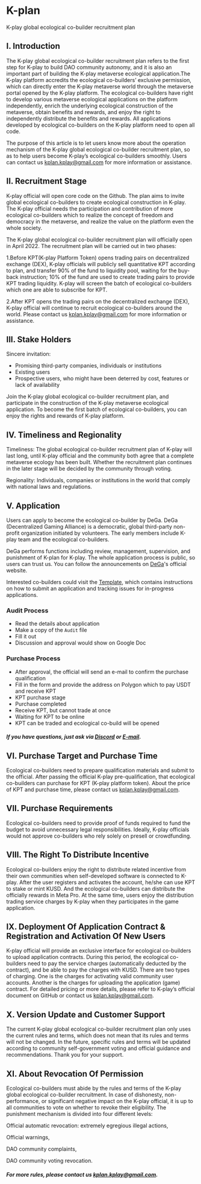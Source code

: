 # K-plan
K-play global ecological co-builder recruitment plan
## I.  Introduction
The K-play global ecological co-builder recruitment plan refers to the first step for K-play to build DAO community autonomy, and it is also an important part of building the K-play metaverse ecological application.The K-play platform accredits the ecological co-builders’ exclusive permission, which can directly enter the K-play metaverse world through the metaverse portal opened by the K-play platform. The ecological co-builders have right to develop various metaverse ecological applications on the platform independently, enrich the underlying ecological construction of the metaverse, obtain benefits and rewards, and enjoy the right to independently distribute the benefits and rewards. All applications developed by ecological co-builders on the K-play platform need to open all code.

The purpose of this article is to let users know more about the operation mechanism of the K-play global ecological co-builder recruitment plan, so as to help users become K-play’s ecological co-builders smoothly. Users can contact us kplan.kplay@gmail.com for more information or assistance.

## II.  Recruitment Stage
K-play official will open core code on the Github. The plan aims to invite global ecological co-builders to create ecological construction in K-play. The K-play official needs the participation and contribution of more ecological co-builders which to realize the concept of freedom and democracy in the metaverse, and realize the value on the platform even the whole society.

The K-play global ecological co-builder recruitment plan will officially open in April 2022. The recruitment plan will be carried out in two phases:

1.Before KPT(K-play Platform Token) opens trading pairs on decentralized exchange (DEX), K-play officials will publicly sell quantitative KPT according to plan, and transfer 90% of the fund to liquidity pool, waiting for the buy-back instruction; 10% of the fund are used to create trading pairs to provide KPT trading liquidity. K-play will screen the batch of ecological co-builders which one are able to subscribe for KPT. 

2.After KPT opens the trading pairs on the decentralized exchange (DEX), K-play official will continue to recruit ecological co-builders around the world. Please contact us kplan.kplay@gmail.com for more information or assistance.

## III.  Stake Holders
Sincere invitation:
 - Promising third-party companies, individuals or institutions
 - Existing users
 - Prospective users, who might have been deterred by cost, features or lack of availability
 
Join the K-play global ecological co-builder recruitment plan, and participate in the construction of the K-play metaverse ecological application. To become the first batch of ecological co-builders, you can enjoy the rights and rewards of K-play platform.

## IV.  Timeliness and Regionality
Timeliness: 
The global ecological co-builder recruitment plan of K-play will last long, until K-play official and the community both agree that a complete metaverse ecology has been built. Whether the recruitment plan continues in the later stage will be decided by the community through voting.

Regionality: 
Individuals, companies or institutions in the world that comply with national laws and regulations.

## V.  Application
Users can apply to become the ecological co-builder by DeGa. DeGa (Decentralized Gaming Alliance) is a democratic, global third-party non-profit organization initiated by volunteers. The early members include K-play team and the ecological co-builders.

DeGa performs functions including review, management, supervision, and punishment of K-plan for K-play. The whole application process is public, so users can trust us. You can follow the announcements on [DeGa](https://www.degacon.com/dega/main)'s official website.

Interested co-builders could visit the [Template](https://github.com/DeGa-Alliance/Co-builders/blob/main/Template.md), which contains instructions on how to submit an application and tracking issues for in-progress applications.

### Audit Process
 - Read the details about application
 - Make a copy of the `Audit` file
 - Fill it out
 - Discussion and approval would show on Google Doc

### Purchase Process
 - After approval, the official will send an e-mail to confirm the purchase qualification
 - Fill in the form and provide the address on Polygon which to pay USDT and receive KPT
 - KPT purchase stage
 - Purchase completed
 - Receive KPT, but cannot trade at once
 - Waiting for KPT to be online
 - KPT can be traded and ecological co-build will be opened 

##### If you have questions, just ask via [Discord](https://discord.gg/9EyPXVWRJa) or [E-mail](kplan.kplay@gmail.com).

## VI.  Purchase Target and Purchase Time
Ecological co-builders need to prepare qualification materials and submit to the official. After passing the official K-play pre-qualification, that ecological co-builders can purchase for KPT (K-play platform token). About the price of KPT and purchase time, please contact us kplan.kplay@gmail.com.

## VII.  Purchase Requirements
Ecological co-builders need to provide proof of funds required to fund the budget to avoid unnecessary legal responsibilities. Ideally, K-play officials would not approve co-builders who rely solely on presell or crowdfunding.

## VIII. The Right To Distribute Incentive
Ecological co-builders enjoy the right to distribute related incentive from their own communities when self-developed software is connected to K-play. After the user registers and activates the account, he/she can use KPT to stake or mint KUSD. And the ecological co-builders can distribute the officially rewards in Meta Pro. At the same time, users enjoy the distribution trading service charges by K-play when they participates in the game application.

## IX. Deployment Of Application Contract & Registration and Activation Of New Users
K-play official will provide an exclusive interface for ecological co-builders to upload application contracts. During this period, the ecological co-builders need to pay the service charges (automatically deducted by the contract), and be able to pay the charges with KUSD. There are two types of charging. One is the charges for activating valid community user accounts. Another is the charges for uploading the application (game) contract. For detailed pricing or more details, please refer to K-play’s official document on GitHub or contact us kplan.kplay@gmail.com.

## X.  Version Update and Customer Support
The current K-play global ecological co-builder recruitment plan only uses the current rules and terms, which does not mean that its rules and terms will not be changed. In the future, specific rules and terms will be updated according to community self-government voting and official guidance and recommendations. Thank you for your support.

## XI.  About Revocation Of Permission
Ecological co-builders must abide by the rules and terms of the K-play global ecological co-builder recruitment. 
In case of dishonesty, non-performance, or significant negative impact on the K-play official, it is up to all communities to vote on whether to revoke their eligibility. 
The punishment mechanism is divided into four different levels: 

Official automatic revocation: extremely egregious illegal actions,

Official warnings,

DAO community complaints,

DAO community voting revocation.

##### For more rules, please contact us kplan.kplay@gmail.com.
